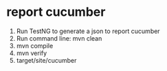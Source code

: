 # report cucumber
1. Run TestNG to generate a json to report cucumber
3. Run command line: mvn clean
4. mvn compile
5. mvn verify
6. target/site/cucumber


